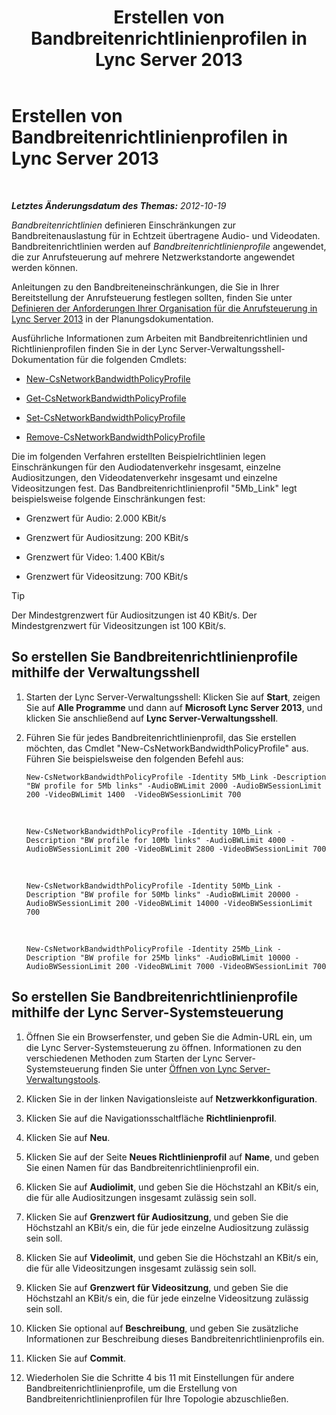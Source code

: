 ﻿---
title: Erstellen von Bandbreitenrichtlinienprofilen in Lync Server 2013
TOCTitle: Erstellen von Bandbreitenrichtlinienprofilen in Lync Server 2013
ms:assetid: a71881ef-b04a-465e-9abb-0577bfd182f3
ms:mtpsurl: https://technet.microsoft.com/de-de/library/Gg412785(v=OCS.15)
ms:contentKeyID: 49295008
ms.date: 05/19/2016
mtps_version: v=OCS.15
ms.translationtype: HT
---

# Erstellen von Bandbreitenrichtlinienprofilen in Lync Server 2013

 

_**Letztes Änderungsdatum des Themas:** 2012-10-19_

*Bandbreitenrichtlinien* definieren Einschränkungen zur Bandbreitenauslastung für in Echtzeit übertragene Audio- und Videodaten. Bandbreitenrichtlinien werden auf *Bandbreitenrichtlinienprofile* angewendet, die zur Anrufsteuerung auf mehrere Netzwerkstandorte angewendet werden können.

Anleitungen zu den Bandbreiteneinschränkungen, die Sie in Ihrer Bereitstellung der Anrufsteuerung festlegen sollten, finden Sie unter [Definieren der Anforderungen Ihrer Organisation für die Anrufsteuerung in Lync Server 2013](lync-server-2013-defining-your-requirements-for-call-admission-control.md) in der Planungsdokumentation.

Ausführliche Informationen zum Arbeiten mit Bandbreitenrichtlinien und Richtlinienprofilen finden Sie in der Lync Server-Verwaltungsshell-Dokumentation für die folgenden Cmdlets:

  - [New-CsNetworkBandwidthPolicyProfile](new-csnetworkbandwidthpolicyprofile.md)

  - [Get-CsNetworkBandwidthPolicyProfile](https://docs.microsoft.com/en-us/powershell/module/skype/Get-CsNetworkBandwidthPolicyProfile)

  - [Set-CsNetworkBandwidthPolicyProfile](set-csnetworkbandwidthpolicyprofile.md)

  - [Remove-CsNetworkBandwidthPolicyProfile](remove-csnetworkbandwidthpolicyprofile.md)

Die im folgenden Verfahren erstellten Beispielrichtlinien legen Einschränkungen für den Audiodatenverkehr insgesamt, einzelne Audiositzungen, den Videodatenverkehr insgesamt und einzelne Videositzungen fest. Das Bandbreitenrichtlinienprofil "5Mb\_Link" legt beispielsweise folgende Einschränkungen fest:

  - Grenzwert für Audio: 2.000 KBit/s

  - Grenzwert für Audiositzung: 200 KBit/s

  - Grenzwert für Video: 1.400 KBit/s

  - Grenzwert für Videositzung: 700 KBit/s


> [!TIP]
> Der Mindestgrenzwert für Audiositzungen ist 40&nbsp;KBit/s. Der Mindestgrenzwert für Videositzungen ist 100&nbsp;KBit/s.



## So erstellen Sie Bandbreitenrichtlinienprofile mithilfe der Verwaltungsshell

1.  Starten der Lync Server-Verwaltungsshell: Klicken Sie auf **Start**, zeigen Sie auf **Alle Programme** und dann auf **Microsoft Lync Server 2013**, und klicken Sie anschließend auf **Lync Server-Verwaltungsshell**.

2.  Führen Sie für jedes Bandbreitenrichtlinienprofil, das Sie erstellen möchten, das Cmdlet "New-CsNetworkBandwidthPolicyProfile" aus. Führen Sie beispielsweise den folgenden Befehl aus:
    
        New-CsNetworkBandwidthPolicyProfile -Identity 5Mb_Link -Description "BW profile for 5Mb links" -AudioBWLimit 2000 -AudioBWSessionLimit 200 -VideoBWLimit 1400  -VideoBWSessionLimit 700

       &nbsp;
    
        New-CsNetworkBandwidthPolicyProfile -Identity 10Mb_Link -Description "BW profile for 10Mb links" -AudioBWLimit 4000 -AudioBWSessionLimit 200 -VideoBWLimit 2800 -VideoBWSessionLimit 700

       &nbsp;
    
        New-CsNetworkBandwidthPolicyProfile -Identity 50Mb_Link -Description "BW profile for 50Mb links" -AudioBWLimit 20000 -AudioBWSessionLimit 200 -VideoBWLimit 14000 -VideoBWSessionLimit 700

       &nbsp;
    
        New-CsNetworkBandwidthPolicyProfile -Identity 25Mb_Link -Description "BW profile for 25Mb links" -AudioBWLimit 10000 -AudioBWSessionLimit 200 -VideoBWLimit 7000 -VideoBWSessionLimit 700

## So erstellen Sie Bandbreitenrichtlinienprofile mithilfe der Lync Server-Systemsteuerung

1.  Öffnen Sie ein Browserfenster, und geben Sie die Admin-URL ein, um die Lync Server-Systemsteuerung zu öffnen. Informationen zu den verschiedenen Methoden zum Starten der Lync Server-Systemsteuerung finden Sie unter [Öffnen von Lync Server-Verwaltungstools](lync-server-2013-open-lync-server-administrative-tools.md).

2.  Klicken Sie in der linken Navigationsleiste auf **Netzwerkkonfiguration**.

3.  Klicken Sie auf die Navigationsschaltfläche **Richtlinienprofil**.

4.  Klicken Sie auf **Neu**.

5.  Klicken Sie auf der Seite **Neues Richtlinienprofil** auf **Name**, und geben Sie einen Namen für das Bandbreitenrichtlinienprofil ein.

6.  Klicken Sie auf **Audiolimit**, und geben Sie die Höchstzahl an KBit/s ein, die für alle Audiositzungen insgesamt zulässig sein soll.

7.  Klicken Sie auf **Grenzwert für Audiositzung**, und geben Sie die Höchstzahl an KBit/s ein, die für jede einzelne Audiositzung zulässig sein soll.

8.  Klicken Sie auf **Videolimit**, und geben Sie die Höchstzahl an KBit/s ein, die für alle Videositzungen insgesamt zulässig sein soll.

9.  Klicken Sie auf **Grenzwert für Videositzung**, und geben Sie die Höchstzahl an KBit/s ein, die für jede einzelne Videositzung zulässig sein soll.

10. Klicken Sie optional auf **Beschreibung**, und geben Sie zusätzliche Informationen zur Beschreibung dieses Bandbreitenrichtlinienprofils ein.

11. Klicken Sie auf **Commit**.

12. Wiederholen Sie die Schritte 4 bis 11 mit Einstellungen für andere Bandbreitenrichtlinienprofile, um die Erstellung von Bandbreitenrichtlinienprofilen für Ihre Topologie abzuschließen.

